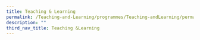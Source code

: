 ```yaml
---
title: Teaching & Learning
permalink: /Teaching-and-Learning/programmes/Teaching-andLearning/permalink
description: ""
third_nav_title: Teaching &Learning
---
```

